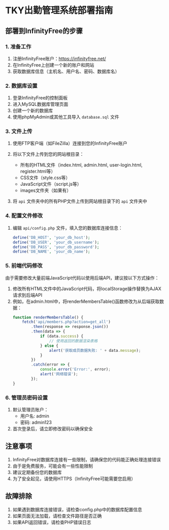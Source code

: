# TKY出勤管理系统部署指南

## 部署到InfinityFree的步骤

### 1. 准备工作
1. 注册InfinityFree账户：https://infinityfree.net/
2. 在InfinityFree上创建一个新的账户和网站
3. 获取数据库信息（主机名、用户名、密码、数据库名）

### 2. 数据库设置
1. 登录InfinityFree的控制面板
2. 进入MySQL数据库管理页面
3. 创建一个新的数据库
4. 使用phpMyAdmin或其他工具导入 `database.sql` 文件

### 3. 文件上传
1. 使用FTP客户端（如FileZilla）连接到您的InfinityFree账户
2. 将以下文件上传到您的网站根目录：
   - 所有的HTML文件（index.html, admin.html, user-login.html, register.html等）
   - CSS文件（style.css等）
   - JavaScript文件（script.js等）
   - images文件夹（如果有）

3. 将 `api` 文件夹中的所有PHP文件上传到网站根目录下的 `api` 文件夹中

### 4. 配置文件修改
1. 编辑 `api/config.php` 文件，填入您的数据库连接信息：
   ```php
   define('DB_HOST', 'your_db_host');
   define('DB_USER', 'your_db_username');
   define('DB_PASS', 'your_db_password');
   define('DB_NAME', 'your_db_name');
   ```

### 5. 前端代码修改
由于需要修改大量前端JavaScript代码以使用后端API，建议按以下方式操作：

1. 修改所有HTML文件中的JavaScript代码，将localStorage操作替换为AJAX请求到后端API
2. 例如，在admin.html中，将renderMembersTable()函数修改为从后端获取数据：
   ```javascript
   function renderMembersTable() {
       fetch('api/members.php?action=get_all')
           .then(response => response.json())
           .then(data => {
               if (data.success) {
                   // 使用返回的数据渲染表格
               } else {
                   alert('获取成员数据失败: ' + data.message);
               }
           })
           .catch(error => {
               console.error('Error:', error);
               alert('网络错误');
           });
   }
   ```

### 6. 管理员密码设置
1. 默认管理员账户：
   - 用户名: admin
   - 密码: admin123
2. 首次登录后，请立即修改密码以确保安全

## 注意事项

1. InfinityFree对数据库连接有一些限制，请确保您的代码能正确处理连接错误
2. 由于是免费服务，可能会有一些性能限制
3. 建议定期备份您的数据库
4. 为了安全起见，请使用HTTPS（InfinityFree可能需要您启用）

## 故障排除

1. 如果遇到数据库连接错误，请检查config.php中的数据库配置信息
2. 如果页面无法加载，请检查文件路径是否正确
3. 如果API返回错误，请检查PHP错误日志